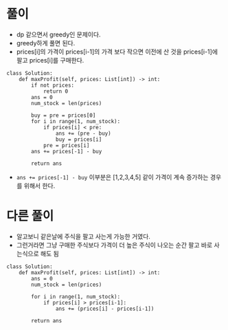 
# 풀이
- dp 같으면서 greedy인 문제이다.
- greedy하게 풀면 된다.
- prices[i]의 가격이 prices[i-1]의 가격 보다 작으면 이전에 산 것을 prices[i-1]에 팔고 prices[i]를 구매한다.
```python3
class Solution:
    def maxProfit(self, prices: List[int]) -> int:
        if not prices:
            return 0
        ans = 0
        num_stock = len(prices)
        
        buy = pre = prices[0]
        for i in range(1, num_stock):
            if prices[i] < pre:
                ans += (pre - buy)
                buy = prices[i]
            pre = prices[i]
        ans += prices[-1] - buy     
        
        return ans
```
- ``ans += prices[-1] - buy`` 이부분은 [1,2,3,4,5] 같이 가격이 계속 증가하는 경우를 위해서 한다.
# 다른 풀이
- 알고보니 같은날에 주식을 팔고 사는게 가능한 거였다.
- 그런거라면 그냥 구매한 주식보다 가격이 더 높은 주식이 나오는 순간 팔고 바로 사는식으로 해도 됨
```python3
class Solution:
    def maxProfit(self, prices: List[int]) -> int:
        ans = 0
        num_stock = len(prices)

        for i in range(1, num_stock):
            if prices[i] > prices[i-1]:
                ans += (prices[i] - prices[i-1])
                
        return ans
```
